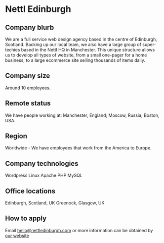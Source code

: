 # Nettl Edinburgh

## Company blurb

We are a full service web design agency based in the centre of Edinburgh, Scotland. Backing up our local team, we also have a large group of super-techies based in the Nettl HQ in Manchester. This unique structure allows us to develop all types of website, from a small one-pager for a home business, to a large ecommerce site selling thousands of items daily.

## Company size

Around 10 employees.

## Remote status

We have people working at: Manchester, England; Moscow, Russia; Boston, USA.

## Region

Worldwide - We have employees that work from the America to Europe.

## Company technologies

Wordpress
Linux
Apache
PHP
MySQL

## Office locations

Edinburgh, Scotland, UK
Greenock, Glasgow, UK
## How to apply

Email hello@nettledinburgh.com or more information can be obtained by [our website](http://www.webdesignedinburgh.com/)
